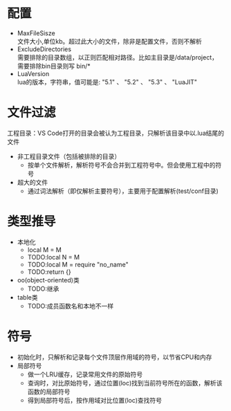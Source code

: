 配置
====
- MaxFileSisze  
    文件大小,单位kb。超过此大小的文件，除非是配置文件，否则不解析
- ExcludeDirectories  
    需要排除的目录数组，以正则匹配相对路径。比如主目录是/data/project，
    需要排除bin目录则写 bin/*
- LuaVersion  
    lua的版本，字符串，值可能是: "5.1" 、 "5.2" 、 "5.3" 、 "LuaJIT"

文件过滤
========
工程目录：VS Code打开的目录会被认为工程目录，只解析该目录中以.lua结尾的文件

- 非工程目录文件（包括被排除的目录）
    - 按单个文件解析，解析符号不会合并到工程符号中。但会使用工程中的符号
- 超大的文件
    - 通过词法解析（即仅解析主要符号），主要用于配置解析(test/conf目录)

类型推导
========
- 本地化
    - local M = M
    - TODO:local N = M
    - TODO:local M = require "no_name"
    - TODO:return {}
- oo(object-oriented)类
    - TODO:继承
- table类
    - TODO:成员函数名和本地不一样

符号
========
- 初始化时，只解析和记录每个文件顶层作用域的符号，以节省CPU和内存
- 局部符号
    - 做一个LRU缓存，记录常用文件的原始符号
    - 查询时，对比原始符号，通过位置(loc)找到当前符号所在的函数，解析该函数的局部符号
    - 得到局部符号后，按作用域对比位置(loc)查找符号